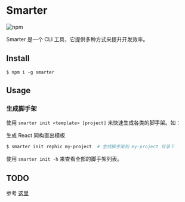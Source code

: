 # Smarter

![npm](https://img.shields.io/npm/v/smarter.svg?style=flat-square)

Smarter 是一个 CLI 工具，它提供多种方式来提升开发效率。

## Install

```
$ npm i -g smarter
```

## Usage

### 生成脚手架

使用 `smarter init <template> [project]` 来快速生成各类的脚手架。如：

生成 React 同构直出模板
```bash
$ smarter init rephic my-project  # 生成脚手架到 my-project 目录下
```

使用 `smarter init -h` 来查看全部的脚手架列表。

## TODO

参考 [这里](https://github.com/jd-smart-fe/smarter/projects/1)
